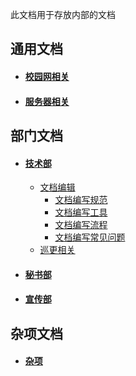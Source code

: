 此文档用于存放内部的文档

## 通用文档
- #### [校园网相关](/interior/network/)
- #### [服务器相关](/interior/server/)

## 部门文档
- #### [技术部](/interior/tech/)
  - [文档编辑](/interior/tech/edit/)
    - [文档编写规范](/interior/tech/edit/spec)
    - [文档编写工具](/interior/tech/edit/tool)
    - [文档编写流程](/interior/tech/edit/flow)
    - [文档编写常见问题](/interior/tech/edit/faq)
  - [巡更相关](/interior/tech/patrol)
- #### [秘书部](/interior/secretary/)
- #### [宣传部](/interior/publicize/)
## 杂项文档
- #### [杂项](/interior/other/)
